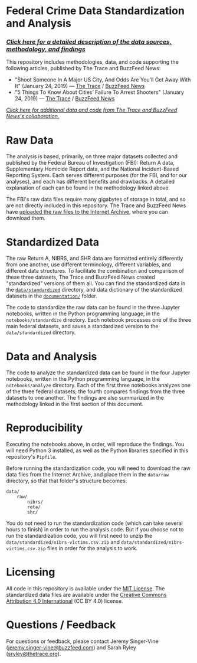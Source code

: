 # Federal Crime Data Standardization and Analysis

### [*Click here for a detailed description of the data sources, methodology, and findings*](https://www.documentcloud.org/documents/5692683-Methodology-for-National-Analysis-of-Clearance.html)

This repository includes methodologies, data, and code supporting the following articles, published by The Trace and BuzzFeed News:

- "Shoot Someone In A Major US City, And Odds Are You’ll Get Away With It" (January 24, 2019) — [The Trace](https://www.thetrace.org/features/murder-solve-rate-gun-violence-baltimore-shootings) / [BuzzFeed News](https://www.buzzfeednews.com/article/sarahryley/police-unsolved-shootings)
- "5 Things To Know About Cities’ Failure To Arrest Shooters" (January 24, 2019) — [The Trace](https://www.thetrace.org/2019/01/gun-murder-solve-rate-understaffed-police-data-analysis) / [BuzzFeed News](https://www.buzzfeednews.com/article/sarahryley/5-things-to-know-about-cities-failure-to-arrest-shooters)

[*Click here for additional data and code from The Trace and BuzzFeed News's collaboration.*](https://github.com/the-trace-and-buzzfeed-news/introduction)

# Raw Data

The analysis is based, primarily, on three major datasets collected and published by the Federal Bureau of Investigation (FBI): Return A data, Supplementary Homicide Report data, and the National Incident-Based Reporting System. Each serves different purposes (for the FBI, and for our analyses), and each has different benefits and drawbacks. A detailed explanation of each can be found in the methodology linked above.

The FBI's raw data files require many gigabytes of storage in total, and so are not directly included in this repository. The Trace and BuzzFeed News have [uploaded the raw files to the Internet Archive](https://archive.org/details/fbi-raw-data-files-nibrs-shr-return-a), where you can download them. 

# Standardized Data

The raw Return A, NIBRS, and SHR data are formatted entirely differently from one another, use different terminology, different variables, and different data structures. To facilitate the combination and comparison of these three datasets, The Trace and BuzzFeed News created "standardized" versions of them all. You can find the standardized data in the [`data/standardized`](data/standardized) directory, and data dictionary of the standardized datasets in the [`documentation/`](documentation/) folder.

The code to standardize the raw data can be found in the three Jupyter notebooks, written in the Python programming language, in the `notebooks/standardize` directory. Each notebook processes one of the three main federal datasets, and saves a standardized version to the `data/standardized` directory.


# Data and Analysis

The code to analyze the standardized data can be found in the four Jupyter notebooks, written in the Python programming language, in the `notebooks/analyze` directory. Each of the first three notebooks analyzes one of the three federal datasets; the fourth compares findings from the three datasets to one another. The findings are also summarized in the methodology linked in the first section of this document.

# Reproducibility

Executing the notebooks above, in order, will reproduce the findings. You will need Python 3 installed, as well as the Python libraries specified in this repository's `Pipfile`.

Before running the standardization code, you will need to download the raw data files from the Internet Archive, and place them in the `data/raw` directory, so that that folder's structure becomes:

```
data/
    raw/
        nibrs/
        reta/
        shr/
```

You do not need to run the standardization code (which can take several hours to finish) in order to run the analysis code. But if you choose not to run the standardization code, you will first need to unzip the `data/standardized/nibrs-victims.csv.zip` and `data/standardized/nibrs-victims.csv.zip` files in order for the analysis to work.


# Licensing

All code in this repository is available under the [MIT License](https://opensource.org/licenses/MIT). The standardized data files are available under the [Creative Commons Attribution 4.0 International](https://creativecommons.org/licenses/by/4.0/) (CC BY 4.0) license.

# Questions / Feedback

For questions or feedback, please contact Jeremy Singer-Vine ([jeremy.singer-vine@buzzfeed.com](jeremy.singer-vine@buzzfeed.com)) and Sarah Ryley ([sryley@thetrace.org](sryley@thetrace.org)).
